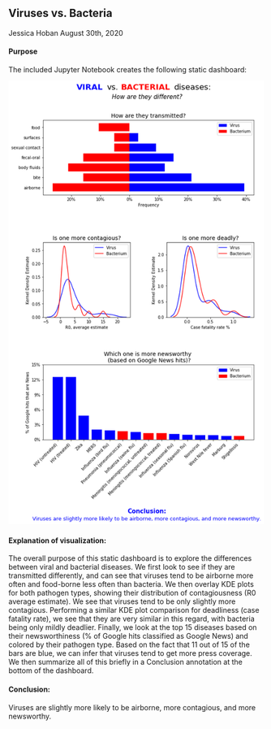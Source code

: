 ## Viruses vs. Bacteria
Jessica Hoban
August 30th, 2020

#### Purpose
The included Jupyter Notebook creates the following static dashboard:

![Dashboard](Dashboard.png)

#### Explanation of visualization: 
The overall purpose of this static dashboard is to explore the differences between viral and bacterial diseases. We first look to see if they are transmitted differently, and can see that viruses tend to be airborne more often and food-borne less often than bacteria. We then overlay KDE plots for both pathogen types, showing their distribution of contagiousness (R0 average estimate). We see that viruses tend to be only slightly more contagious. Performing a similar KDE plot comparison for deadliness (case fatality rate), we see that they are very similar in this regard, with bacteria being only mildly deadlier. Finally, we look at the top 15 diseases based on their newsworthiness (% of Google hits classified as Google News) and colored by their pathogen type. Based on the fact that 11 out of 15 of the bars are blue, we can infer that viruses tend to get more press coverage. We then summarize all of this briefly in a Conclusion annotation at the bottom of the dashboard.

#### Conclusion: 
Viruses are slightly more likely to be airborne, more contagious, and more newsworthy.
